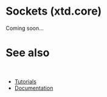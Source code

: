 # Sockets (xtd.core)

Coming soon...

# See also
​
* [Tutorials](/docs/documentation/Guides/Overview/Tutorials)
* [Documentation](/docs/documentation)

[//]: # (https://learn.microsoft.com/en-us/dotnet/fundamentals/networking/sockets/sockets-overview)
